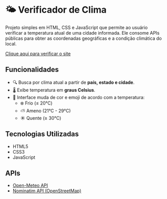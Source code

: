 # 🌤️ Verificador de Clima
Projeto simples em HTML, CSS e JavaScript que permite ao usuário verificar a temperatura atual de uma cidade informada. Ele consome APIs públicas para obter as coordenadas geográficas e a condição climática do local.

<a href="https://agleshenchen.github.io/Site_Api_Clima/" target="_blank">Clique aqui para verificar o site</a>

## Funcionalidades
- 🔍 Busca por clima atual a partir de **país, estado e cidade**.
- 🌡️ Exibe temperatura em **graus Celsius**.
- 🎨 Interface muda de cor e emoji de acordo com a temperatura:
  - ❄️ Frio (≤ 20°C)
  - ⛅️ Ameno (21°C - 29°C)
  - ☀️ Quente (≥ 30°C)


## Tecnologias Utilizadas
- HTML5
- CSS3
- JavaScript


## APIs
- [Open-Meteo API](https://open-meteo.com/)
- [Nominatim API (OpenStreetMap)](https://nominatim.openstreetmap.org/)
